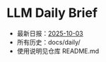 # LLM Daily Brief

- 最新日报：[2025-10-03](./daily/2025-10-03.md)
- 所有历史：docs/daily/
- 使用说明见仓库 README.md
